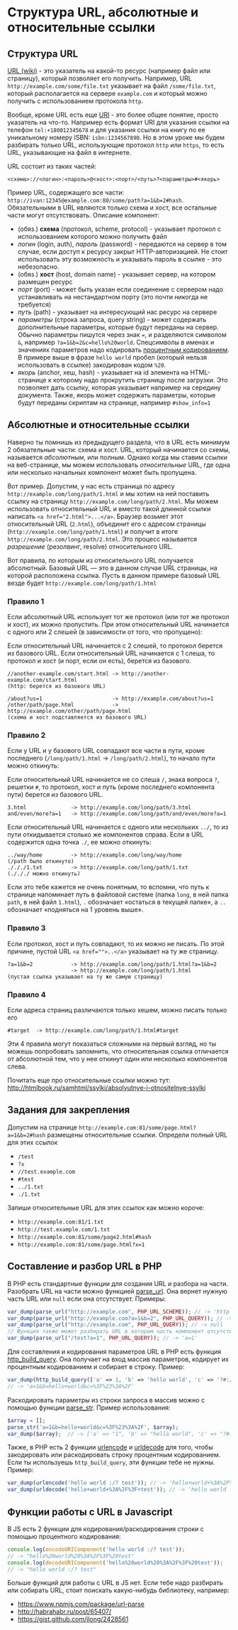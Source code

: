 # Структура URL, абсолютные и относительные ссылки

## Структура URL

[URL (wiki)](https://ru.wikipedia.org/wiki/URL)  - это указатель на какой-то ресурс (например файл или страницу), который позволяет его получить. Например, URL `http://example.com/some/file.txt` указывает на файл `/some/file.txt`, который располагается на сервере `example.com` и который можно получить с использованием протокола `http`.

Вообще, кроме URL есть еще [URI](https://ru.wikipedia.org/wiki/URI) - это более общее понятие, просто указатель на что-то. Например есть формат URI для указания ссылки на телефон `tel:+180012345678` и для указания ссылки на книгу по ее уникальному номеру ISBN: `isbn:1234567890`. Но в этом уроке мы будем разбирать только URL, использующие протокол `http` или `https`, то есть URL, указывающие на файл в интернете. 

URL состоит из таких частей: 

`<схема>://<логин>:<пароль>@<хост>:<порт>/<путь>?<параметры>#<якорь>`

Пример URL, содержащего все части: `http://ivan:12345@example.com:80/some/path?a=1&b=2#hash`. Обязательными в URL являются только схема и хост, все остальные части могут отсутствовать. Описание компонент: 

- (обяз.) **схема** (протокол, scheme, protocol) - указывает протокол с использованием которого можно получить файл
- *логин* (login, auth), *пароль* (password) - передаются на сервер в том случае, если доступ к ресурсу закрыт HTTP-авторизацией. Не стоит использовать эту возможность и указывать пароль в ссылке - это небезопасно.
- (обяз.) **хост** (host, domain name) - указывает сервер, на котором размещен ресурс
- *порт* (port) - может быть указан если соединение с сервером надо устанавливать на нестандартном порту (это почти никогда не требуется)
- *путь* (path) - указывает на интересующий нас ресурс на сервере
- *параметры* (строка запроса, query string) - может содержать дополнительные параметры, которые будут переданы на сервер. Обычно параметры пишутся через знак `=`, и разделяются символом `&`, например `?a=1&b=2&c=hello%20world`. Спецсимволы в именах и значениях параметров надо кодировать [процентным кодированием](https://ru.wikipedia.org/wiki/URL#.D0.9A.D0.BE.D0.B4.D0.B8.D1.80.D0.BE.D0.B2.D0.B0.D0.BD.D0.B8.D0.B5_URL). В примере выше в фразе `hello world` пробел (который нельзя использовать в ссылке) закодирован кодом `%20`.
- *якорь* (anchor, хеш, hash) - указывает на id элемента на HTML-странице к которому надо прокрутить страницу после загрузки. Это позволяет дать ссылку, которая указывает например на середину документа. Также, якорь может содержать параметры, которые будут переданы скриптам на странице, например `#show_info=1`

## Абсолютные и относительные ссылки

Наверно ты помнишь из предыдущего раздела, что в URL есть минимум 2 обязательные части: схема и хост. 
URL, который начинается со схемы, называется *абсолютным*, или полным. Однако когда мы ставим ссылки на веб-странице, мы можем использовать *относительные* URL, где одна или несколько начальных компонент может быть пропущена. 

Вот пример. Допустим, у нас есть страница по адресу `http://example.com/long/path/1.html` и мы хотим на ней поставить ссылку на страницу `http://example.com/long/path/2.html`. Мы можем использовать относительный URL и вместо такой длинной ссылки написать `<a href="2.html">...</a>`. Браузер возьмет этот относительный URL (`2.html`), объединит его с адресом страницы (`http://example.com/long/path/1.html`) и получит в итоге `http://example.com/long/path/2.html`. Это процесс называется *разрешение* (резолвинг, resolve) относительного URL.

Вот правила, по которым из относительного URL получается абсолютный. Базовый URL — это в данном случае URL страницы, на которой расположена ссылка. Пусть в данном примере базовый URL везде будет `http://example.com/long/path/1.html`

### Правило 1 

Если абсолютный URL использует тот же протокол (или тот же протокол и хост), их можно пропустить. При этом относительный URL начинается с одного или 2 слешей (в зависимости от того, что пропущено):

Если относительный URL начинается с 2 слешей, то протокол берется из базового URL.
Если относительный URL начинается с 1 слеша, то протокол и хост (и порт, если он есть), берется из базового.

```
//another-example.com/start.html -> http://another-example.com/start.html 
(http: берется из базового URL)

/about?us=1                      -> http://example.com/about?us=1
/other/path/page.html            -> http://example.com/other/path/page.html
(схема и хост подставляется из базового URL)
```

### Правило 2

Если у URL и у базового URL совпадают все части в пути, кроме последнего (`/long/path/1.html` -> `/long/path/2.html`), то начало пути можно откинуть:

Если относительный URL начинается не со слеша `/`, знака вопроса `?`, решетки `#`, то протокол, хост и путь (кроме последнего компонента пути) берется из базового URL.

```
3.html              -> http://example.com/long/path/3.html
and/even/more?a=1   -> http://example.com/long/path/and/even/more?a=1
```

Если относительный URL начинается с одного или нескольких `../`, то из пути откидывается столько же компонентов справа. Если в URL содержится одна точка `./`, ее можно откинуть:

```
../way/home         -> http://example.com/long/way/home 
(/path было откинуто)
./././1.txt         -> http://example.com/long/path/1.txt
(./././ можно откинуть)
```

Если это тебе кажется не очень понятным, то вспомни, что путь к странице напоминает путь в файловой системе (папка `long`, в ней папка `path`, в ней файл `1.html`), `.` обозначает «остаться в текущей папке», а `..` обозначает «подняться на 1 уровень выше».

### Правило 3

Если протокол, хост и путь совпадают, то их можно не писать. По этой причине, пустой URL `<a href="">..</a>` указывает на ту же страницу.

```
?a=1&b=2            -> http://example.com/long/path/1.html?a=1&b=2
                    -> http://example.com/long/path/1.html
(пустая ссылка указывает на ту же самую страницу)
```

### Правило 4

Если адреса страниц различаются только хешем, можно писать только его

`#target  -> http://example.com/long/path/1.html#target`

Эти 4 правила могут показаться сложными на первый взгляд, но ты можешь попробовать запомнить, что  относительная ссылка отличается от абсолютной тем, что у нее откинут один или несколько компонентов слева. 

Почитать еще про относительные ссылки можно тут: http://htmlbook.ru/samhtml/ssylki/absolyutnye-i-otnositelnye-ssylki

## Задания для закрепления

Допустим на странице `http://example.com:81/some/page.html?a=1&b=2#hash` размещены относительные ссылки. Определи полный URL для этих ссылок

- `/test`
- `?x`
- `//test.example.com`
- `#test`
- `../1.txt`
- `./1.txt`

Запиши относительные URL для этих ссылок как можно короче:

- `http://example.com:81/1.txt`
- `http://test.example.com/1.txt`
- `http://example.com:81/some/page2.html#hash`
- `http://example.com:81/some/page.html?x=1`

## Составление и разбор URL в PHP

В PHP есть стандартные функции для создания URL и разбора на части. Разобрать URL на части можно функцией [parse_url](http://php.net/manual/ru/function.parse-url.php). Она вернет нужную часть URL или `null` если она отсутствует. Примеры: 

```php
var_dump(parse_url("http://example.com", PHP_URL_SCHEME)); // -> 'http'
var_dump(parse_url("http://example.com?a=1&b=2", PHP_URL_QUERY)); // -> 'a=1&b=2'
var_dump(parse_url("http://example.com", PHP_URL_QUERY)); // -> null
// Функция также может разбирать URL в котором часть компонент отсутствует
var_dump(parse_url("/test?a=1", PHP_URL_QUERY)); // -> 'a=1'
```

Для составления и кодирования параметров URL в PHP есть функция [http_build_query](http://php.net/manual/ru/function.http-build-query.php). Она получает на вход массив параметров, кодирует их процентным кодированием и собирает в строку. Пример: 

```php
var_dump(http_build_query(['a' => 1, 'b' => 'hello world', 'c' => '?#:/'])); 
// -> 'a=1&b=hello+world&c=%3F%23%3A%2F'
```

Раскодировать параметры из строки запроса в массив можно с помощью функции [parse_str](http://php.net/manual/ru/function.parse-str.php). Пример использования: 

```php
$array = [];
parse_str('a=1&b=hello+world&c=%3F%23%3A%2F', $array);
var_dump($array);  // -> ['a' => "1", 'b' => "hello world", 'c' => "?#:/"]
```

Также, в PHP есть 2 функции [urlencode](http://php.net/manual/ru/function.urlencode.php) и [urldecode](http://php.net/manual/ru/function.urldecode.php) для того, чтобы закодировать или раскодировать строку процентным кодированием. Если ты используешь `http_build_query`, эти функции тебе не нужны. Пример: 

```php
var_dump(urlencode('hello world :/? test')); // -> 'hello+world+%3A%2F%3F+test'
var_dump(urldecode('hello+world+%3A%2F%3F+test')); // -> 'hello world :/? test'
```

## Функции работы с URL в Javascript

В JS есть 2 функции для кодирования/раскодирования строки с помощью процентного кодирования: 

```js
console.log(encodeURIComponent('hello world :/? test')); 
// -> "hello%20world%20%3A%2F%3F%20test"
console.log(decodeURIComponent('hello%20world%20%3A%2F%3F%20test'));
// -> "hello world :/? test"
```

Больше функций для работы с URL в JS нет. Если тебе надо разбирать или собирать URL, стоит поискать какую-нибудь библиотеку, например:

- https://www.npmjs.com/package/url-parse
- http://habrahabr.ru/post/65407/
- https://gist.github.com/jlong/2428561


